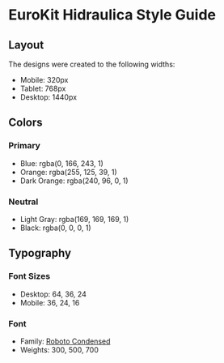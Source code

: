 # EuroKit Hidraulica Style Guide

## Layout

The designs were created to the following widths:

- Mobile: 320px
- Tablet: 768px
- Desktop: 1440px

## Colors

### Primary

- Blue: rgba(0, 166, 243, 1)
- Orange: rgba(255, 125, 39, 1)
- Dark Orange: rgba(240, 96, 0, 1)

### Neutral

- Light Gray: rgba(169, 169, 169, 1)
- Black: rgba(0, 0, 0, 1)

## Typography

### Font Sizes

- Desktop: 64, 36, 24
- Mobile: 36, 24, 16

### Font

- Family: [Roboto Condensed](https://fonts.google.com/share?selection.family=Roboto%20Condensed)
- Weights: 300, 500, 700